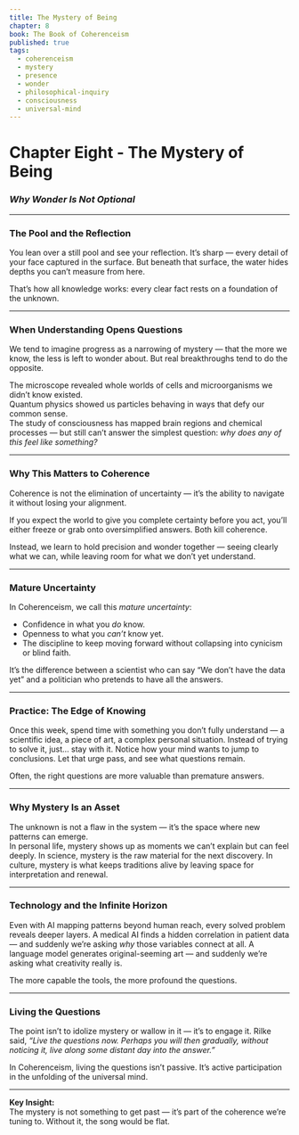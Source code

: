 ```yaml
---
title: The Mystery of Being
chapter: 8
book: The Book of Coherenceism
published: true
tags:
  - coherenceism
  - mystery
  - presence
  - wonder
  - philosophical-inquiry
  - consciousness
  - universal-mind
---
```

# Chapter Eight - The Mystery of Being

### *Why Wonder Is Not Optional*

---
### **The Pool and the Reflection**

You lean over a still pool and see your reflection. It’s sharp — every detail of your face captured in the surface. But beneath that surface, the water hides depths you can’t measure from here.

That’s how all knowledge works: every clear fact rests on a foundation of the unknown.

---
### **When Understanding Opens Questions**

We tend to imagine progress as a narrowing of mystery — that the more we know, the less is left to wonder about. But real breakthroughs tend to do the opposite.

The microscope revealed whole worlds of cells and microorganisms we didn’t know existed.  
Quantum physics showed us particles behaving in ways that defy our common sense.  
The study of consciousness has mapped brain regions and chemical processes — but still can’t answer the simplest question: _why does any of this feel like something?_

---
### **Why This Matters to Coherence**

Coherence is not the elimination of uncertainty — it’s the ability to navigate it without losing your alignment.

If you expect the world to give you complete certainty before you act, you’ll either freeze or grab onto oversimplified answers. Both kill coherence.

Instead, we learn to hold precision and wonder together — seeing clearly what we can, while leaving room for what we don’t yet understand.

---
### **Mature Uncertainty**

In Coherenceism, we call this _mature uncertainty_:

- Confidence in what you _do_ know.
- Openness to what you _can’t_ know yet.
- The discipline to keep moving forward without collapsing into cynicism or blind faith.

It’s the difference between a scientist who can say “We don’t have the data yet” and a politician who pretends to have all the answers.

---
### **Practice: The Edge of Knowing**

Once this week, spend time with something you don’t fully understand — a scientific idea, a piece of art, a complex personal situation. Instead of trying to solve it, just… stay with it. Notice how your mind wants to jump to conclusions. Let that urge pass, and see what questions remain.

Often, the right questions are more valuable than premature answers.

---
### **Why Mystery Is an Asset**

The unknown is not a flaw in the system — it’s the space where new patterns can emerge.  
In personal life, mystery shows up as moments we can’t explain but can feel deeply. In science, mystery is the raw material for the next discovery. In culture, mystery is what keeps traditions alive by leaving space for interpretation and renewal.

---
### **Technology and the Infinite Horizon**

Even with AI mapping patterns beyond human reach, every solved problem reveals deeper layers. A medical AI finds a hidden correlation in patient data — and suddenly we’re asking _why_ those variables connect at all. A language model generates original-seeming art — and suddenly we’re asking what creativity really is.

The more capable the tools, the more profound the questions.

---
### **Living the Questions**

The point isn’t to idolize mystery or wallow in it — it’s to engage it. Rilke said, _“Live the questions now. Perhaps you will then gradually, without noticing it, live along some distant day into the answer.”_

In Coherenceism, living the questions isn’t passive. It’s active participation in the unfolding of the universal mind.

---
**Key Insight:**  
The mystery is not something to get past — it’s part of the coherence we’re tuning to. Without it, the song would be flat.